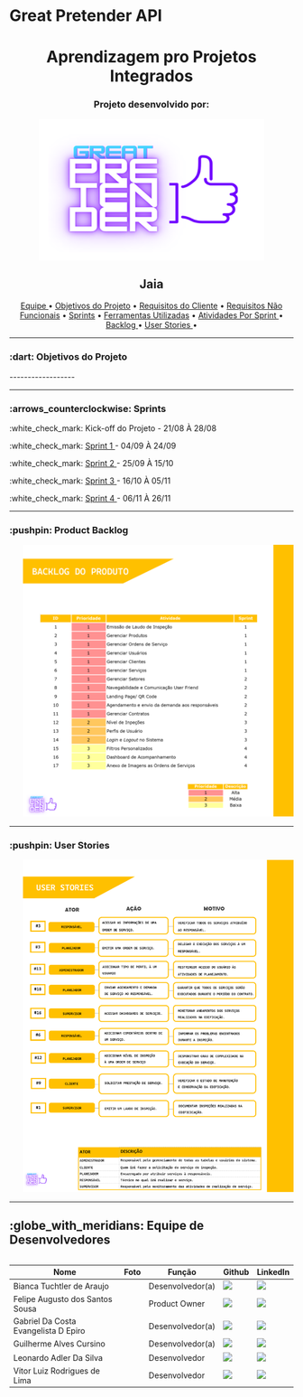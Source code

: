 # Great Pretender API
<h1 align="center">Aprendizagem pro Projetos Integrados</h1>
<h3 align="center">Projeto desenvolvido por:</h3>
<p align="center">
<img src="https://github.com/Great-Pretender/GreatPretender-API/blob/main/imgs/Logo.png" width="400" height="250" align="center"/>
</p>  

<h2 align="center">Jaia</h2>

<p align="center">
    <a href ="https://github.com/Great-Pretender/GreatPretender-API#globe_with_meridians-equipe-de-desenvolvedores"> Equipe </a>  •
    <a href ="https://github.com/Great-Pretender/GreatPretender-API#-dart-objetivos-do-projeto"> Objetivos do Projeto</a>  • 
    <a href =""> Requisitos do Cliente</a>  • 
    <a href =""> Requisitos Não Funcionais</a>  • 
    <a href ="https://github.com/Great-Pretender/GreatPretender-API#arrows_counterclockwise-sprints"> Sprints</a>  • 
    <a href =""> Ferramentas Utilizadas</a>  • 
    <a href =""> Atividades Por Sprint </a>  • 
    <a href ="https://github.com/Great-Pretender/GreatPretender-API#-pushpin-product-backlog"> Backlog </a>  • 
    <a href ="https://github.com/Great-Pretender/GreatPretender-API#-pushpin-user-stories"> User Stories </a>  • 
</p> 
<hr>
<h3> :dart: Objetivos do Projeto</h3>
<p>------------------</p>
<hr>
<h3>:arrows_counterclockwise: Sprints</h3>
<p>:white_check_mark: Kick-off do Projeto - 21/08 À 28/08</p>
<p>:white_check_mark: <a href=""> Sprint 1 </a>- 04/09 À 24/09</p>
<p>:white_check_mark: <a href=""> Sprint 2 </a> - 25/09 À 15/10</p>
<p>:white_check_mark: <a href=""> Sprint 3 </a> - 16/10 À 05/11</p>
<p>:white_check_mark: <a href=""> Sprint 4 </a> - 06/11 À 26/11</p>

<hr>

<h3> :pushpin: Product Backlog</h3>
<ul>
<img src="https://github.com/Great-Pretender/GreatPretender-API/blob/main/documentos/backlog_do_produto.png?raw=true" width="800"/>
</ul>
<hr>
<h3> :pushpin: User Stories</h3>
<ul>
<img src="https://github.com/Great-Pretender/GreatPretender-API/blob/main/documentos/user_stories.png?raw=true" width="800"/>
</ul>
<hr>
<h2>:globe_with_meridians: Equipe de Desenvolvedores</h2>
  <table align="left">
    <thead>
      <th>Nome</th>
      <th>Foto</th>
      <th>Função</th>
      <th>Github</th>
      <th>LinkedIn</th>
    </thead>
    <tbody>
     <tr>
      <td>Bianca Tuchtler de Araujo</td>
        <td>
          <img src= "" width="50px">
        </td>
      <td>Desenvolvedor(a)</td>
      <td><a href=""><img src="https://cdn-icons-png.flaticon.com/512/25/25231.png" width="30px"></a></td>
      <td><a href=""><img src="https://cdn-icons-png.flaticon.com/512/174/174857.png" width="30px"/></a></td>
     </tr>
     <tr>
      <td>Felipe Augusto dos Santos Sousa</td>
        <td>
          <img src= "" width="50px">
        </td>
        <td>Product Owner</td>
        <td><a href="https://github.com/FelipeASousa" width="30px"><img src="https://cdn-icons-png.flaticon.com/512/25/25231.png" width="30px"></a></td>
        <td><a href="https://www.linkedin.com/in/felipe-s-89938418a" width="30px"/><img src="https://cdn-icons-png.flaticon.com/512/174/174857.png" width="30px"/></a></td>
     </tr>
      <tr>
      <td>Gabriel Da Costa Evangelista D Epiro</td>
        <td>
          <img src= "" width="50px">
        </td>
      <td>Desenvolvedor(a)</td>
      <td><a href="https://github.com/GabrielDepiro"><img src="https://cdn-icons-png.flaticon.com/512/25/25231.png" width="30px"></a></td>
      <td><a href=""><img src="https://cdn-icons-png.flaticon.com/512/174/174857.png" width="30px"/></a></td>
     </tr>
     <tr>
      <td>Guilherme Alves Cursino</td>
        <td>
          <img src= "" width="50px">
        </td>
        <td>Desenvolvedor(a)</td>
        <td><a href="https://github.com/guilherme0066"><img src="https://cdn-icons-png.flaticon.com/512/25/25231.png" width="30px"></a></td>
        <td><a href=""><img src="https://cdn-icons-png.flaticon.com/512/174/174857.png" width="30px"/></a></td>
     </tr>
     <tr>
     <tr>
      <td>Leonardo Adler Da Silva</td>
        <td>
          <img src= "" width="50px">
        </td>
        <td>Desenvolvedor</td>
        <td><a href="https://github.com/LeoAdlerr"><img src="https://cdn-icons-png.flaticon.com/512/25/25231.png" width="30px"></a></td>
        <td><a href=""><img src="https://cdn-icons-png.flaticon.com/512/174/174857.png" width="30px"/></a></td>
     </tr>
     <tr>
      <td>Vitor Luiz Rodrigues de Lima</td>
        <td>
          <img src= "" width="50px">
        </td>
        <td>Desenvolvedor</td>
        <td><a href="https://github.com/VilRL"><img src="https://cdn-icons-png.flaticon.com/512/25/25231.png" width="30px"></a></td>
        <td><a href=""><img src="https://cdn-icons-png.flaticon.com/512/174/174857.png" width="30px"/></a></td>
     </tr>
    </tbody>
  </table>
